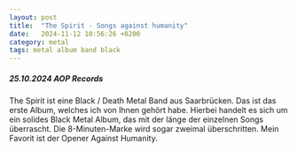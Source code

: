 ```yaml
---
layout: post
title:  "The Spirit - Songs against humanity"
date:   2024-11-12 10:56:26 +0200
category: metal
tags: metal album band black
---
```


##### 25.10.2024 AOP Records

The Spirit ist eine Black / Death Metal Band aus Saarbrücken. Das ist das erste Album, welches ich von Ihnen gehört habe. Hierbei handelt es sich um ein solides Black Metal Album, das mit der länge der einzelnen Songs überrascht. Die 8-Minuten-Marke wird sogar zweimal überschritten. Mein Favorit ist der Opener Against Humanity.
